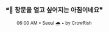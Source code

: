 <div align="center">

<br>

<h3>❝🌅 창문을 열고 싶어지는 아침이네요❞</h3>

<sub>06:00 AM • Seoul 🌧️ • by CrowRish</sub>

<br>

</div>